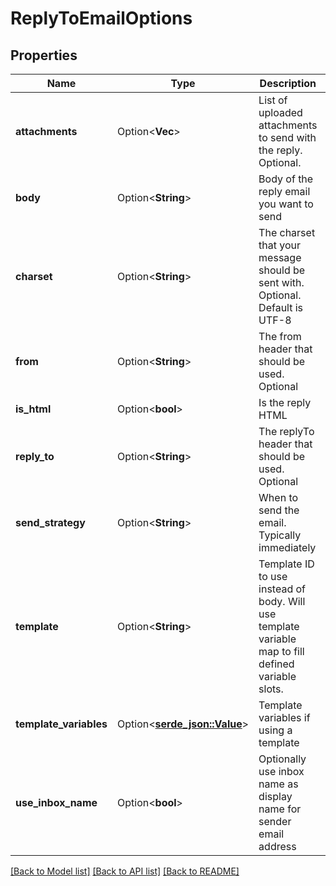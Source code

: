 # ReplyToEmailOptions

## Properties

Name | Type | Description | Notes
------------ | ------------- | ------------- | -------------
**attachments** | Option<**Vec<String>**> | List of uploaded attachments to send with the reply. Optional. | [optional]
**body** | Option<**String**> | Body of the reply email you want to send | [optional]
**charset** | Option<**String**> | The charset that your message should be sent with. Optional. Default is UTF-8 | [optional]
**from** | Option<**String**> | The from header that should be used. Optional | [optional]
**is_html** | Option<**bool**> | Is the reply HTML | [optional]
**reply_to** | Option<**String**> | The replyTo header that should be used. Optional | [optional]
**send_strategy** | Option<**String**> | When to send the email. Typically immediately | [optional]
**template** | Option<**String**> | Template ID to use instead of body. Will use template variable map to fill defined variable slots. | [optional]
**template_variables** | Option<[**serde_json::Value**]()> | Template variables if using a template | [optional]
**use_inbox_name** | Option<**bool**> | Optionally use inbox name as display name for sender email address | [optional]

[[Back to Model list]](../README#documentation-for-models) [[Back to API list]](../README#documentation-for-api-endpoints) [[Back to README]](../README)


